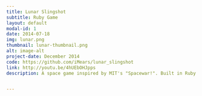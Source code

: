 ```yaml
---
title: Lunar Slingshot
subtitle: Ruby Game
layout: default
modal-id: 1
date: 2014-07-18
img: lunar.png
thumbnail: lunar-thumbnail.png
alt: image-alt
project-date: December 2014
code: https://github.com/iMears/lunar_slingshot
link: http://youtu.be/4hUEbOHJpps
description: A space game inspired by MIT's "Spacewar!". Built in Ruby using Gosu. During my internship with Native Cloud Systems, I learned about sprite style 2D games. I wanted to remake the very first computer game, Spacewar!,  and when I found the Ruby Gosu gem, I saw an opportunity to make that happen. This project helped me understand the basics of object oriented programming (while having a blast).


---
```

